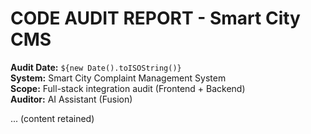 # CODE AUDIT REPORT - Smart City CMS

**Audit Date:** `${new Date().toISOString()}`  
**System:** Smart City Complaint Management System  
**Scope:** Full-stack integration audit (Frontend + Backend)  
**Auditor:** AI Assistant (Fusion)

... (content retained)
